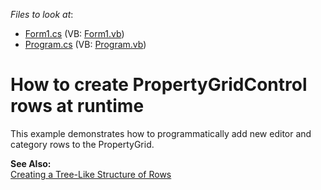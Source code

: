 <!-- default file list -->
*Files to look at*:

* [Form1.cs](./CS/AddRowsRuntime/Form1.cs) (VB: [Form1.vb](./VB/AddRowsRuntime/Form1.vb))
* [Program.cs](./CS/AddRowsRuntime/Program.cs) (VB: [Program.vb](./VB/AddRowsRuntime/Program.vb))
<!-- default file list end -->
# How to create PropertyGridControl rows at runtime


<p>This example demonstrates how to programmatically add new editor and category rows to the PropertyGrid.</p><p><strong>See Also:</strong><br />
<a href="http://documentation.devexpress.com/#WindowsForms/CustomDocument457">Creating a Tree-Like Structure of Rows</a></p>

<br/>


